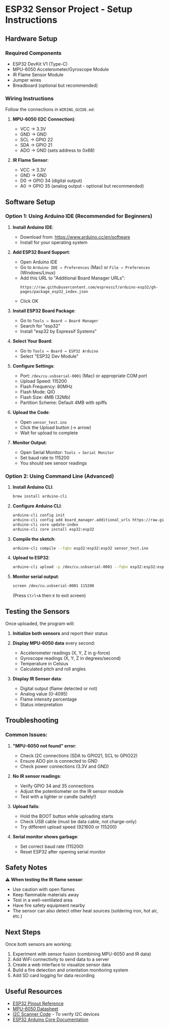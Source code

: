 # ESP32 Sensor Project - Setup Instructions

## Hardware Setup

### Required Components
- ESP32 DevKit V1 (Type-C)
- MPU-6050 Accelerometer/Gyroscope Module
- IR Flame Sensor Module
- Jumper wires
- Breadboard (optional but recommended)

### Wiring Instructions

Follow the connections in `WIRING_GUIDE.md`:

1. **MPU-6050 (I2C Connection)**:
   - VCC → 3.3V
   - GND → GND
   - SCL → GPIO 22
   - SDA → GPIO 21
   - ADO → GND (sets address to 0x68)

2. **IR Flame Sensor**:
   - VCC → 3.3V
   - GND → GND
   - D0 → GPIO 34 (digital output)
   - A0 → GPIO 35 (analog output - optional but recommended)

## Software Setup

### Option 1: Using Arduino IDE (Recommended for Beginners)

1. **Install Arduino IDE**:
   - Download from: https://www.arduino.cc/en/software
   - Install for your operating system

2. **Add ESP32 Board Support**:
   - Open Arduino IDE
   - Go to `Arduino IDE → Preferences` (Mac) or `File → Preferences` (Windows/Linux)
   - Add this URL to "Additional Board Manager URLs":
     ```
     https://raw.githubusercontent.com/espressif/arduino-esp32/gh-pages/package_esp32_index.json
     ```
   - Click OK

3. **Install ESP32 Board Package**:
   - Go to `Tools → Board → Board Manager`
   - Search for "esp32"
   - Install "esp32 by Espressif Systems"

4. **Select Your Board**:
   - Go to `Tools → Board → ESP32 Arduino`
   - Select "ESP32 Dev Module"

5. **Configure Settings**:
   - Port: `/dev/cu.usbserial-0001` (Mac) or appropriate COM port
   - Upload Speed: 115200
   - Flash Frequency: 80MHz
   - Flash Mode: QIO
   - Flash Size: 4MB (32Mb)
   - Partition Scheme: Default 4MB with spiffs

6. **Upload the Code**:
   - Open `sensor_test.ino`
   - Click the Upload button (→ arrow)
   - Wait for upload to complete

7. **Monitor Output**:
   - Open Serial Monitor: `Tools → Serial Monitor`
   - Set baud rate to 115200
   - You should see sensor readings

### Option 2: Using Command Line (Advanced)

1. **Install Arduino CLI**:
   ```bash
   brew install arduino-cli
   ```

2. **Configure Arduino CLI**:
   ```bash
   arduino-cli config init
   arduino-cli config add board_manager.additional_urls https://raw.githubusercontent.com/espressif/arduino-esp32/gh-pages/package_esp32_index.json
   arduino-cli core update-index
   arduino-cli core install esp32:esp32
   ```

3. **Compile the sketch**:
   ```bash
   arduino-cli compile --fqbn esp32:esp32:esp32 sensor_test.ino
   ```

4. **Upload to ESP32**:
   ```bash
   arduino-cli upload -p /dev/cu.usbserial-0001 --fqbn esp32:esp32:esp32 sensor_test.ino
   ```

5. **Monitor serial output**:
   ```bash
   screen /dev/cu.usbserial-0001 115200
   ```
   (Press `Ctrl+A` then `K` to exit screen)

## Testing the Sensors

Once uploaded, the program will:

1. **Initialize both sensors** and report their status
2. **Display MPU-6050 data** every second:
   - Accelerometer readings (X, Y, Z in g-force)
   - Gyroscope readings (X, Y, Z in degrees/second)
   - Temperature in Celsius
   - Calculated pitch and roll angles

3. **Display IR Sensor data**:
   - Digital output (flame detected or not)
   - Analog value (0-4095)
   - Flame intensity percentage
   - Status interpretation

## Troubleshooting

### Common Issues:

1. **"MPU-6050 not found" error**:
   - Check I2C connections (SDA to GPIO21, SCL to GPIO22)
   - Ensure ADO pin is connected to GND
   - Check power connections (3.3V and GND)

2. **No IR sensor readings**:
   - Verify GPIO 34 and 35 connections
   - Adjust the potentiometer on the IR sensor module
   - Test with a lighter or candle (safely!)

3. **Upload fails**:
   - Hold the BOOT button while uploading starts
   - Check USB cable (must be data cable, not charge-only)
   - Try different upload speed (921600 or 115200)

4. **Serial monitor shows garbage**:
   - Set correct baud rate (115200)
   - Reset ESP32 after opening serial monitor

## Safety Notes

⚠️ **When testing the IR flame sensor**:
- Use caution with open flames
- Keep flammable materials away
- Test in a well-ventilated area
- Have fire safety equipment nearby
- The sensor can also detect other heat sources (soldering iron, hot air, etc.)

## Next Steps

Once both sensors are working:
1. Experiment with sensor fusion (combining MPU-6050 and IR data)
2. Add WiFi connectivity to send data to a server
3. Create a web interface to visualize sensor data
4. Build a fire detection and orientation monitoring system
5. Add SD card logging for data recording

## Useful Resources

- [ESP32 Pinout Reference](https://randomnerdtutorials.com/esp32-pinout-reference-gpios/)
- [MPU-6050 Datasheet](https://invensense.tdk.com/wp-content/uploads/2015/02/MPU-6000-Datasheet1.pdf)
- [I2C Scanner Code](https://playground.arduino.cc/Main/I2cScanner/) - To verify I2C devices
- [ESP32 Arduino Core Documentation](https://docs.espressif.com/projects/arduino-esp32/en/latest/) 
